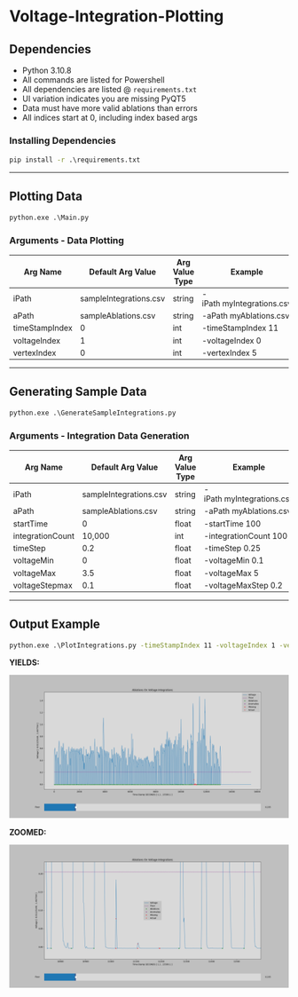 # Voltage-Integration-Plotting

## **Dependencies**

* Python 3.10.8
* All commands are listed for Powershell
* All dependencies are listed @ `requirements.txt`
* UI variation indicates you are missing PyQT5
* Data must have more valid ablations than errors
* All indices start at 0, including index based args

### **Installing Dependencies**

```cmd
pip install -r .\requirements.txt
```

---

## **Plotting Data**

```cmd
python.exe .\Main.py
```

### **Arguments - Data Plotting**

| Arg Name       | Default Arg Value      | Arg Value Type | Example                    |
| -------------- | ---------------------- | -------------- | -------------------------- |
| iPath          | sampleIntegrations.csv | string         | -iPath myIntegrations.csv |
| aPath          | sampleAblations.csv    | string         | -aPath myAblations.csv     |
| timeStampIndex | 0                      | int            | -timeStampIndex 11         |
| voltageIndex   | 1                      | int            | -voltageIndex 0            |
| vertexIndex  | 0                      | int            | -vertexIndex 5           |

---

## **Generating Sample Data**

```cmd
python.exe .\GenerateSampleIntegrations.py
```

### **Arguments - Integration Data Generation**

| Arg Name         | Default Arg Value      | Arg Value Type | Example                    |
| ---------------- | ---------------------- | -------------- | -------------------------- |
| iPath            | sampleIntegrations.csv | string         | -iPath myIntegrations.csv |
| aPath            | sampleAblations.csv    | string         | -aPath myAblations.csv     |
| startTime        | 0                      | float          | -startTime 100             |
| integrationCount | 10,000                 | int            | -integrationCount 100      |
| timeStep         | 0.2                    | float          | -timeStep 0.25             |
| voltageMin       | 0                      | float          | -voltageMin 0.1            |
| voltageMax       | 3.5                    | float          | -voltageMax 5              |
| voltageStepmax   | 0.1                    | float          | -voltageMaxStep 0.2        |

---

## **Output Example**

```cmd
python.exe .\PlotIntegrations.py -timeStampIndex 11 -voltageIndex 1 -vertexIndex 5
```

**YIELDS:**

![Plot of Generated Sample Data](./Figure_1.png "Plot of Existing Sample Data")

**ZOOMED:**

![Plot of Generated Sample Data](./Figure_2.png "Plot of Existing Sample Data - ZOOMED")
